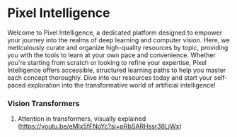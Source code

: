 # Pixel Intelligence

Welcome to Pixel Intelligence, a dedicated platform designed to empower your journey into the realms of deep learning and computer vision. Here, we meticulously curate and organize high-quality resources by topic, providing you with the tools to learn at your own pace and convenience. Whether you're starting from scratch or looking to refine your expertise, Pixel Intelligence offers accessible, structured learning paths to help you master each concept thoroughly. Dive into our resources today and start your self-paced exploration into the transformative world of artificial intelligence!

### Vision Transformers
  1. Attention in transformers, visually explained (https://youtu.be/eMlx5fFNoYc?si=pRbSARHssr38LjWx)
